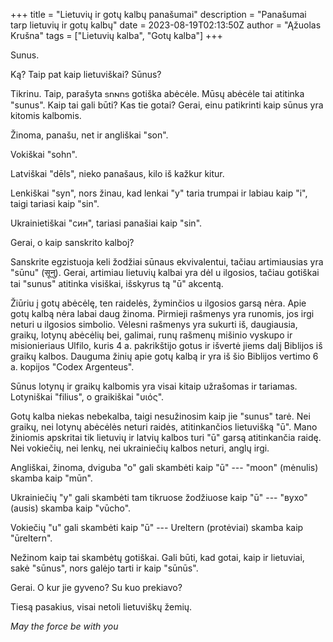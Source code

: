 +++
title = "Lietuvių ir gotų kalbų panašumai"
description = "Panašumai tarp lietuvių ir gotų kalbų"
date = 2023-08-19T02:13:50Z
author = "Ąžuolas Krušna"
tags = ["Lietuvių kalba", "Gotų kalba"]
+++

Sunus. 

Ką? Taip pat kaip lietuviškai? Sūnus?

Tikrinu. Taip, parašyta 𐍃𐌿𐌽𐌿𐍃 gotiška abėcėle. Mūsų abėcėle tai atitinka "sunus". Kaip tai gali būti? Kas tie gotai? Gerai, einu patikrinti kaip sūnus yra kitomis kalbomis.

Žinoma, panašu, net ir angliškai "son".

Vokiškai "sohn".

Latviškai "dēls", nieko panašaus, kilo iš kažkur kitur.

Lenkiškai "syn", nors žinau, kad lenkai "y" taria trumpai ir labiau kaip "i", taigi tariasi kaip "sin".

Ukrainietiškai "син", tariasi panašiai kaip "sin".

Gerai, o kaip sanskrito kalboj?

Sanskrite egzistuoja keli žodžiai sūnaus ekvivalentui, tačiau artimiausias yra "sūnu" (सूनु). Gerai, artimiau lietuvių kalbai yra dėl u ilgosios, tačiau gotiškai tai "sunus" atitinka visiškai, išskyrus tą "ū" akcentą.

Žiūriu į gotų abėcėlę, ten raidelės, žyminčios u ilgosios garsą nėra. Apie gotų kalbą nėra labai daug žinoma. Pirmieji rašmenys yra runomis, jos irgi neturi u ilgosios simbolio. Vėlesni rašmenys yra sukurti iš, daugiausia, graikų, lotynų abėcėlių bei, galimai, runų rašmenų mišinio vyskupo ir misionieriaus Ulfilo, kuris 4 a. pakrikštijo gotus ir išvertė jiems dalį Biblijos iš graikų kalbos. Dauguma žinių apie gotų kalbą ir yra iš šio Biblijos vertimo 6 a. kopijos "Codex Argenteus".

Sūnus lotynų ir graikų kalbomis yra visai kitaip užrašomas ir tariamas. Lotyniškai "filius", o graikiškai "υιός".

Gotų kalba niekas nebekalba, taigi nesužinosim kaip jie "sunus" tarė. Nei graikų, nei lotynų abėcėlės neturi raidės, atitinkančios lietuvišką "ū". Mano žiniomis apskritai tik lietuvių ir latvių kalbos turi "ū" garsą atitinkančia raidę. Nei vokiečių, nei lenkų, nei ukrainiečių kalbos neturi, anglų irgi. 

Angliškai, žinoma, dviguba "o" gali skambėti kaip "ū" --- "moon" (mėnulis) skamba kaip "mūn".

Ukrainiečių "y" gali skambėti tam tikruose žodžiuose kaip "ū" --- "вухо" (ausis) skamba kaip "vūcho".

Vokiečių "u" gali skambėti kaip "ū" --- Ureltern (protėviai) skamba kaip "ūreltern".

Nežinom kaip tai skambėtų gotiškai. Gali būti, kad gotai, kaip ir lietuviai, sakė "sūnus", nors galėjo tarti ir kaip "sūnūs".

Gerai. O kur jie gyveno? Su kuo prekiavo?

Tiesą pasakius, visai netoli lietuviškų žemių.

_May the force be with you_
